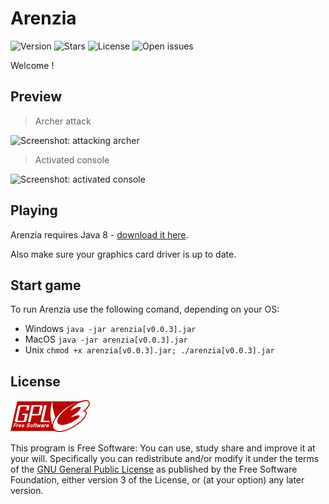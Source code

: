 # Arenzia

![Version](https://img.shields.io/badge/varsion-v0.0.3-orange.svg)
![Stars](https://img.shields.io/github/stars/NBprojekt/Arenzia.svg)
![License](https://img.shields.io/badge/license-GPLv3-lightgrey.svg)
![Open issues](https://img.shields.io/github/issues/NBprojekt/Arenzia.svg)


Welcome !




## Preview

> Archer attack

![Screenshot: attacking archer](/img/archerAttack.png?raw=true)

> Activated console

![Screenshot: activated console](/img/console.png?raw=true)


## Playing

Arenzia requires Java 8 - [download it here](https://www.java.com/en/download/). 

Also make sure your graphics card driver is up to date.

## Start game

To run Arenzia use the following comand, depending on your OS:
 
- Windows     `java -jar arenzia[v0.0.3].jar`
- MacOS       `java -jar arenzia[v0.0.3].jar`
- Unix        `chmod +x arenzia[v0.0.3].jar; ./arenzia[v0.0.3].jar` 


## License

![GNU GPLv3 Image](/img/gpl.png?raw=true)

This program is Free Software: You can use, study share and improve it at your
will. Specifically you can redistribute and/or modify it under the terms of the
[GNU General Public License](https://www.gnu.org/licenses/gpl.html) as
published by the Free Software Foundation, either version 3 of the License, or
(at your option) any later version.
